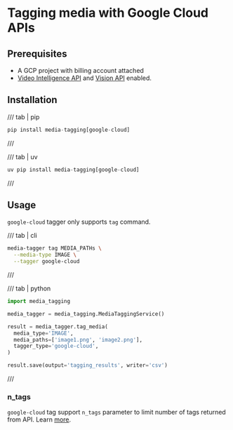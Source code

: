 # Tagging media with Google Cloud APIs

## Prerequisites

- A GCP project with billing account attached
- [Video Intelligence API](https://console.cloud.google.com/apis/library/videointelligence.googleapis.com) and [Vision API](https://console.cloud.google.com/apis/library/vision.googleapis.com) enabled.

## Installation

/// tab | pip
```python
pip install media-tagging[google-cloud]
```
///

/// tab | uv
```python
uv pip install media-tagging[google-cloud]
```
///


## Usage

`google-cloud` tagger only supports `tag` command.

/// tab | cli

```bash
media-tagger tag MEDIA_PATHs \
  --media-type IMAGE \
  --tagger google-cloud
```
///

/// tab | python
```python
import media_tagging

media_tagger = media_tagging.MediaTaggingService()

result = media_tagger.tag_media(
  media_type='IMAGE',
  media_paths=['image1.png', 'image2.png'],
  tagger_type='google-cloud',
)

result.save(output='tagging_results', writer='csv')
```
///

### n_tags

`google-cloud` tag support `n_tags` parameter to limit number of tags returned from API.
Learn [more](tagging.md/#n_tags).

